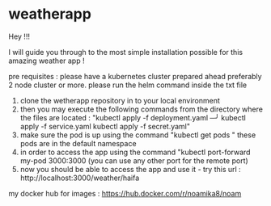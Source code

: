 # weatherapp
Hey !!! 

I will guide you through to the most simple installation possible for this amazing weather app !

pre requisites :
please have a kubernetes cluster prepared ahead preferably  2 node cluster or more.
please run the helm command inside the txt file 

1. clone the wetherapp repository in to your local environment
2. then you may execute the following commands from the directory where the files are located :
"kubectl apply -f deployment.yaml                                                                                                                                                                                                                   ─╯
kubectl apply -f service.yaml
kubectl apply -f secret.yaml"
3. make sure the pod is up using the command "kubectl get pods " these pods are in the default namespace
4. in order to access the app using the command "kubectl port-forward my-pod 3000:3000 (you can use any other port for the remote port)
5. now you should be able to access the app and use it - try this url : http://localhost:3000/weather/haifa

my docker hub for images : https://hub.docker.com/r/noamika8/noam

